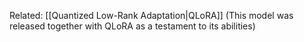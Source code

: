 
Related: [[Quantized Low-Rank Adaptation|QLoRA]] (This model was released together with QLoRA as a testament to its abilities)